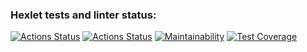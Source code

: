 ### Hexlet tests and linter status:
[![Actions Status](https://github.com/DaniyarMashayev/java-project-72/actions/workflows/hexlet-check.yml/badge.svg)](https://github.com/DaniyarMashayev/java-project-72/actions)
[![Actions Status](https://github.com/DaniyarMashayev/java-project-72/actions/workflows/build.yml/badge.svg)](https://github.com/DaniyarMashayev/java-project-72/actions)
[![Maintainability](https://api.codeclimate.com/v1/badges/3aee0e99877e54e7afd1/maintainability)](https://codeclimate.com/github/DaniyarMashayev/java-project-72/maintainability)
[![Test Coverage](https://api.codeclimate.com/v1/badges/3aee0e99877e54e7afd1/test_coverage)](https://codeclimate.com/github/DaniyarMashayev/java-project-72/test_coverage)
